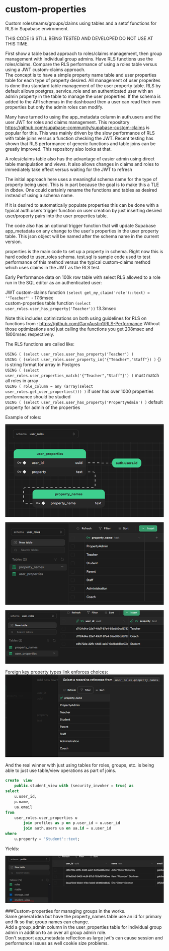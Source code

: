 # custom-properties
Custom roles/teams/groups/claims using tables and a setof functions for RLS in Supabase environment.

THIS CODE IS STILL BEING TESTED AND DEVELOPED DO NOT USE AT THIS TIME.

First show a table based approach to roles/claims management, then group management with individual group admins. 
Have RLS functions use the roles/claims. 
Compare the RLS performance of using a roles table versus using a JWT custom-claims approach.  
The concept is to have a simple property name table and user properties table for each type of property desired.
All management of user properites is done thru standard table management of the user property table.
RLS by default allows postgres, service_role and an authenticated user with an admin property in the table to manage the user properties.
If the schema is added to the API schemas in the dashboard then a user can read their own properties but only the admin roles can modify.  

Many have turned to using the app_metadata column in auth.users and the user JWT for roles and claims management.
This repository https://github.com/supabase-community/supabase-custom-claims is popular for this.
This was mainly driven by the slow performance of RLS with table joins versus a function checking the JWT.
Recent testing has shown that RLS performance of generic functions and table joins can be greatly improved.
This repository also looks at that.  

A roles/claims table also has the advantage of easier admin using direct table manipulation and views.
It also allows changes in claims and roles to immediately take effect versus waiting for the JWT to refresh  

The initial approach here uses a meaningful schema name for the type of property being used.
This is in part because the goal is to make this a TLE in dbdev.
One could certainly rename the functions and tables as desired instead of using a schema name.  

If it is desired to automatically populate properties this can be done with a typical auth.users
trigger function on user creation by just inserting desired user/property pairs into the user properties table.  

The code also has an optional trigger function that will update Supabase app_metadata on any change to the user's properties in the user property table.
This json object will be named after the schema name in the current version.  

properties is the main code to set up a property in schema.  Right now this is hard coded to user_roles schema.
test.sql is sample code used to test performance of this method versus the typical custom-claims method which uses claims in the JWT as the RLS test.  

Early Performance data on 100k row table with select RLS allowed to a role run in the SQL editor as an authenticated user:

JWT custom-claims function `(select get_my_claim('role')::text) = '"Teacher"'` -  17.6msec  
custom-properties table function `(select user_roles.user_has_property('Teacher'))` 13.3msec 

Note this includes optimizations on both using guidelines for RLS on functions from : https://github.com/GaryAustin1/RLS-Performance
Without those optimizations and just calling the functions you get 208msec and 1800msec respectively.


The RLS functions are called like:

`USING ( (select user_roles.user_has_property('Teacher') )`  
`USING ( (select user_roles.user_property_in('{"Teacher","Staff"}) )` {} is string format for array in Postgres  
`USING ( (select user_roles.user_properties_match('{"Teacher","Staff"}') )` must match all roles in array  
`USING ( role_column = any (array(select user_roles.get_user_properties())) )` if user has over 1000 properties performance should be studied  
`USING ( (select user_roles.user_has_property('PropertyAdmin') )` default property for admin of the properties  

Example of roles:

![img1.png](images%2Fimg1.png)
  
![img_1.png](images/img_1.png)

![img_2.png](images/img_2.png)

Foreign key property types link enforces choices:
![img_3.png](images/img_3.png)

And the real winner with just using tables for roles, groups, etc. is being able to just use table/view operations as part of joins.
```sql
create  view
    public.student_view with (security_invoker = true) as
select
    u.user_id,
    p.name,
    ua.email
from
    user_roles.user_properties u
        join profiles as p on p.user_id = u.user_id
        join auth.users ua on ua.id = u.user_id
where
    u.property = 'Student'::text;
```
Yields:

![img.png](images/img.png)


###Custom-properties for managing groups in the works.    
Same general idea but have the property_names table use an id for primary and fk so that group names can change.   
Add a group_admin column in the user_properties table for individual group admin in addition to an over all group admin role.  
Don't support app_metadata reflection as large jwt's can cause session and performance issues as well cookie size problems.
 
